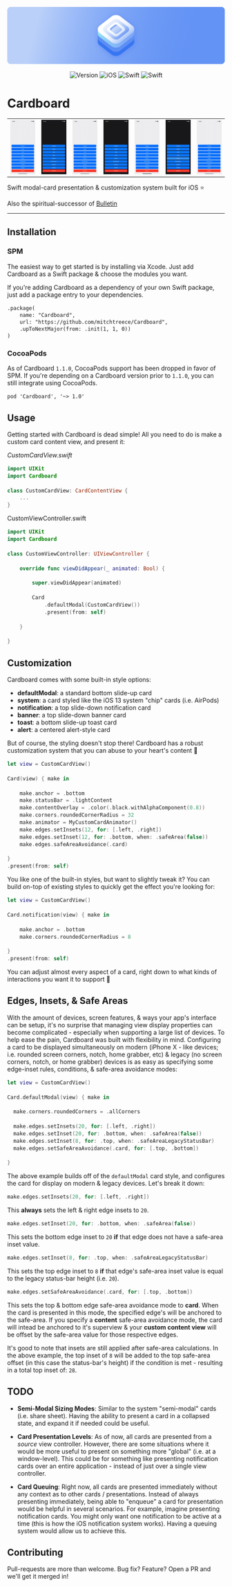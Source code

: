 ![Cardboard](Assets/Banner.png)

<div align="center">

![Version](https://img.shields.io/badge/Version-1.1.0-AFC8F9.svg?style=for-the-badge&labelColor=5C8EF4)
![iOS](https://img.shields.io/badge/iOS-13+-AFC8F9.svg?style=for-the-badge&labelColor=5C8EF4)
![Swift](https://img.shields.io/badge/Swift-5-AFC8F9.svg?style=for-the-badge&labelColor=5C8EF4)
![Swift](https://img.shields.io/badge/Xcode-14-AFC8F9.svg?style=for-the-badge&labelColor=5C8EF4)

</div>

# Cardboard

<table>
  <tr>
    <td style="border-color:transparent"><img src="Assets/Screens/Default.gif"/></td>
    <td style="border-color:transparent"><img src="Assets/Screens/Notification.gif"/></td>
    <td style="border-color:transparent"><img src="Assets/Screens/System.gif"/></td>
    <td style="border-color:transparent"><img src="Assets/Screens/Toast.gif"/></td>
    <td style="border-color:transparent"><img src="Assets/Screens/Alert.gif"/></td>
    <td style="border-color:transparent"><img src="Assets/Screens/Banner.gif"/></td>
    <td style="border-color:transparent"><img src="Assets/Screens/Custom.gif"/></td>
  </tr>
</table>

Swift modal-card presentation & customization system built for iOS ⭐️

Also the spiritual-successor of [Bulletin](https://github.com/mitchtreece/Bulletin)

---

## Installation

### SPM

The easiest way to get started is by installing via Xcode. Just add Cardboard as a Swift package & choose the modules you want.

If you're adding Cardboard as a dependency of your own Swift package, just add a package entry to your dependencies.

```
.package(
    name: "Cardboard",
    url: "https://github.com/mitchtreece/Cardboard",
    .upToNextMajor(from: .init(1, 1, 0))
)
```

### CocoaPods

As of Cardboard `1.1.0`, CocoaPods support has been dropped in favor of SPM. If you're depending on a Cardboard version prior to `1.1.0`, you can still integrate using CocoaPods.

```
pod 'Cardboard', '~> 1.0'
```

## Usage

Getting started with Cardboard is dead simple! All you need to do is make a custom card content view, and present it:

*CustomCardView.swift*
```swift
import UIKit
import Cardboard

class CustomCardView: CardContentView {
    ...
}
```

CustomViewController.swift
```swift
import UIKit
import Cardboard

class CustomViewController: UIViewController {

    override func viewDidAppear(_ animated: Bool) {

        super.viewDidAppear(animated)

        Card
            .defaultModal(CustomCardView())
            .present(from: self)

    }

}
```

## Customization

Cardboard comes with some built-in style options:

- **defaultModal**: a standard bottom slide-up card
- **system**: a card styled like the iOS 13 system "chip" cards (i.e. AirPods)
- **notification**: a top slide-down notification card
- **banner**: a top slide-down banner card
- **toast**: a bottom slide-up toast card
- **alert**: a centered alert-style card

But of course, the styling doesn't stop there! Cardboard has a robust customization system that you can abuse to your heart's content 🤪

```swift
let view = CustomCardView()

Card(view) { make in

    make.anchor = .bottom
    make.statusBar = .lightContent
    make.contentOverlay = .color(.black.withAlphaComponent(0.8))
    make.corners.roundedCornerRadius = 32
    make.animator = MyCustomCardAnimator()
    make.edges.setInsets(12, for: [.left, .right])
    make.edges.setInset(12, for: .bottom, when: .safeArea(false))
    make.edges.safeAreaAvoidance(.card)

}
.present(from: self)
```

You like one of the built-in styles, but want to slightly tweak it? You can build on-top of existing styles to quickly get the effect you're looking for:

```swift
let view = CustomCardView()

Card.notification(view) { make in

    make.anchor = .bottom
    make.corners.roundedCornerRadius = 8

}
.present(from: self)
```

You can adjust almost every aspect of a card, right down to what kinds of interactions you want it to support 🎉

## Edges, Insets, & Safe Areas

With the amount of devices, screen features, & ways your app's interface can be setup, it's no surprise that managing view display properties can become complicated - especially when supporting a large list of devices. To help ease the pain, Cardboard was built with flexibility in mind. Configuring a card to be displayed simultaneously on modern (iPhone X - like devices; i.e. rounded screen corners, notch, home grabber, etc) & legacy (no screen corners, notch, or home grabber) devices is as easy as specifying some edge-inset rules, conditions, & safe-area avoidance modes:

```swift
let view = CustomCardView()

Card.defaultModal(view) { make in

  make.corners.roundedCorners = .allCorners

  make.edges.setInsets(20, for: [.left, .right])
  make.edges.setInset(20, for: .bottom, when: .safeArea(false))
  make.edges.setInset(8, for: .top, when: .safeAreaLegacyStatusBar)
  make.edges.setSafeAreaAvoidance(.card, for: [.top, .bottom])

}
```

The above example builds off of the `defaultModal` card style, and configures the card for display on modern & legacy devices. Let's break it down:

```swift
make.edges.setInsets(20, for: [.left, .right])
```

This **always** sets the left & right edge insets to `20`.

```swift
make.edges.setInset(20, for: .bottom, when: .safeArea(false))
```

This sets the bottom edge inset to `20` **if** that edge does not have a safe-area inset value.

```swift
make.edges.setInset(8, for: .top, when: .safeAreaLegacyStatusBar)
```

This sets the top edge inset to `8` **if** that edge's safe-area inset value is equal to the legacy status-bar height (i.e. `20`).

```swift
make.edges.setSafeAreaAvoidance(.card, for: [.top, .bottom])
```

This sets the top & bottom edge safe-area avoidance mode to **card**. When the card is presented in this mode, the specified edge's will be anchored to the safe-area. If you specify a **content** safe-area avoidance mode, the card will intead be anchored to it's superview & your **custom content view** will be offset by the safe-area value for those respective edges. 

It's good to note that insets are still applied after safe-area calculations. In the above example, the top inset of `8` will be added to the top safe-area offset (in this case the status-bar's height) if the condition is met - resulting in a total top inset of: `28`.

## TODO

- **Semi-Modal Sizing Modes**: Similar to the system "semi-modal" cards (i.e. share sheet). Having the ability to present a card in a collapsed state, and expand it if needed could be useful.

- **Card Presentation Levels**: As of now, all cards are presented from a *source* view controller. However, there are some situations where it would be more useful to present on something more "global" (i.e. at a window-level). This could be for something like presenting notification cards over an entire application - instead of just over a single view controller.

- **Card Queuing**: Right now, all cards are presented immediately without any context as to other cards / presentations. Instead of always presenting immediately, being able to "enqueue" a card for presentation would be helpful in several scenarios. For example, imagine presenting notification cards. You might only want one notification to be active at a time (this is how the iOS notification system works). Having a queuing system would allow us to achieve this.

## Contributing

Pull-requests are more than welcome. Bug fix? Feature? Open a PR and we'll get it merged in!
